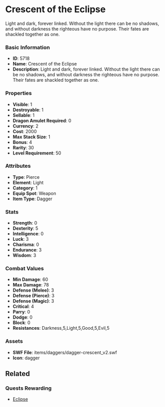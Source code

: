 # Crescent of the Eclipse

Light and dark, forever linked. Without the light there can be no shadows, and without darkness the  righteous have no purpose. Their fates are shackled together as one.

### Basic Information

- **ID**: 5718
- **Name**: Crescent of the Eclipse
- **Description**: Light and dark, forever linked. Without the light there can be no shadows, and without darkness the  righteous have no purpose. Their fates are shackled together as one.

### Properties

- **Visible**: 1
- **Destroyable**: 1
- **Sellable**: 1
- **Dragon Amulet Required**: 0
- **Currency**: 2
- **Cost**: 2000
- **Max Stack Size**: 1
- **Bonus**: 4
- **Rarity**: 30
- **Level Requirement**: 50

### Attributes

- **Type**: Pierce
- **Element**: Light
- **Category**: 1
- **Equip Spot**: Weapon
- **Item Type**: Dagger

### Stats

- **Strength**: 0
- **Dexterity**: 5
- **Intelligence**: 0
- **Luck**: 3
- **Charisma**: 0
- **Endurance**: 3
- **Wisdom**: 3

### Combat Values

- **Min Damage**: 60
- **Max Damage**: 78
- **Defense (Melee)**: 3
- **Defense (Pierce)**: 3
- **Defense (Magic)**: 3
- **Critical**: 4
- **Parry**: 0
- **Dodge**: 0
- **Block**: 0
- **Resistances**: Darkness,5,Light,5,Good,5,Evil,5

### Assets

- **SWF File**: items/daggers/dagger-crescent_v2.swf
- **Icon**: dagger

## Related

### Quests Rewarding

- [Eclipse](../quests/805-eclipse.md)

